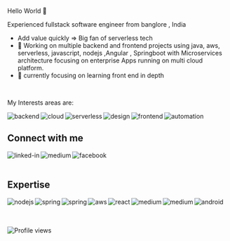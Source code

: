 
 Hello World 👋

Experienced fullstack software engineer from banglore , India
<br>

- Add value quickly => Big fan of serverless tech
- 🔭 Working on multiple backend and frontend projects using java, aws, serverless, javascript, nodejs ,Angular , Springboot with Microservices architecture focusing on enterprise Apps running on multi cloud platform. 
- 🌱 currently focusing on learning front end in depth
<br>


My Interests areas are:

<img align="left" alt="backend" src="https://img.shields.io/badge/backend%20-%2343853D.svg?&style=for-the-badge&logo=backend&logoColor=white" />
<img align="left" alt="cloud" src="https://img.shields.io/badge/cloud%20-%236DB33F.svg?&style=for-the-badge&logo=cloud&logoColor=white" />
<img align="left" alt="serverless" src="https://img.shields.io/badge/serverless%20-%23FD5750.svg?&style=for-the-badge&logo=serverless&logoColor=white" />
<img align="left" alt="design" src="https://img.shields.io/badge/design%20-%236DB33F.svg?&style=for-the-badge&logo=design&logoColor=white" />

<img align="left" alt="frontend" src="https://img.shields.io/badge/micro-frontend-%23232F3E?logo=micro-frontend&logoColor=white&style=for-the-badge" />
<img align="left" alt="automation" src="https://img.shields.io/badge/automation%20-%2320232a.svg?&style=for-the-badge&logo=automation&logoColor=%2361DAFB" />



<br>

## Connect with me
[<img align="left" alt="linked-in" src="https://img.shields.io/badge/linkedin-%230077B5.svg?&style=for-the-badge&logo=linkedin&logoColor=white" />](https://www.linkedin.com/in/gmaheshraju)
[<img align="left" alt="medium" src="https://img.shields.io/badge/medium-%2312100E.svg?&style=for-the-badge&logo=medium&logoColor=white" />](https://maheshguntumadugu.medium.com/)
[<img align="left" alt="facebook" src="https://img.shields.io/badge/facebook-%231877F2.svg?&style=for-the-badge&logo=facebook&logoColor=white" />](https://www.facebook.com/mahesh1218/)

<br>
<br>




## Expertise
<img align="left" alt="nodejs" src="https://img.shields.io/badge/java%20-%2343853D.svg?&style=for-the-badge&logo=java&logoColor=white" />
<img align="left" alt="spring" src="https://img.shields.io/badge/springboot%20-%236DB33F.svg?&style=for-the-badge&logo=springboot&logoColor=white" />
<img align="left" alt="spring" src="https://img.shields.io/badge/microservices%20-%236DB33F.svg?&style=for-the-badge&logo=microservices&logoColor=white" />

<img align="left" alt="aws" src="https://img.shields.io/badge/Amazon%20AWS-%23232F3E?logo=amazon-aws&logoColor=white&style=for-the-badge" />
<img align="left" alt="react" src="https://img.shields.io/badge/angular%20-%2320232a.svg?&style=for-the-badge&logo=angular&logoColor=%2361DAFB" />
<img align="left" alt="medium" src="https://img.shields.io/badge/MYSQL-%23316192.svg?&style=for-the-badge&logo=MYSQL&logoColor=white" />
<img align="left" alt="medium" src="https://img.shields.io/badge/javascript-%23316192.svg?&style=for-the-badge&logo=javascript&logoColor=white" />
<img align="left" alt="android" src="https://img.shields.io/badge/ELK-3DDC84?logo=ELK&logoColor=white&style=for-the-badge" />

<br>
<br>

<br>

![Profile views](https://gpvc.arturio.dev/gmaheshraju)

<br>

<!--
**gmaheshraju/gmaheshraju** is a ✨ _special_ ✨ repository because its `README.md` (this file) appears on your GitHub profile.

Here are some ideas to get you started:

- 🔭 I’m currently working on ...
- 🌱 I’m currently learning ...
- 👯 I’m looking to collaborate on ...
- 🤔 I’m looking for help with ...
- 💬 Ask me about ...
- 📫 How to reach me: ...
- 😄 Pronouns: ...
- ⚡ Fun fact: ...
-->
